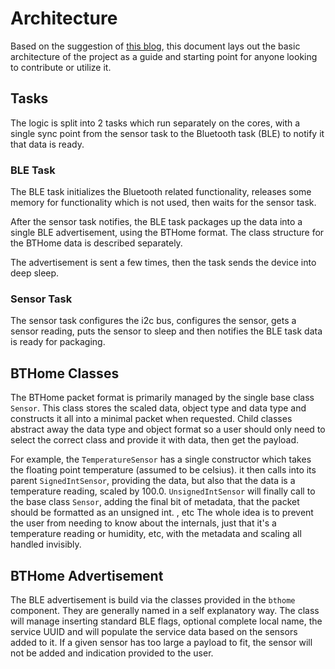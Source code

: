 # Architecture

Based on the suggestion of [this blog](https://matklad.github.io/2021/02/06/ARCHITECTURE.md.html), this document lays out the basic architecture of the project as a guide and starting point for anyone looking to contribute or utilize it.

## Tasks

The logic is split into 2 tasks which run separately on the cores, with a single sync point from the sensor task to the Bluetooth task (BLE) to notify it that data is ready.

### BLE Task

The BLE task initializes the Bluetooth related functionality, releases some memory for functionality which is not used, then waits for the sensor task.

After the sensor task notifies, the BLE task packages up the data into a single BLE advertisement, using the BTHome format.  The class structure for the BTHome data is described separately.

The advertisement is sent a few times, then the task sends the device into deep sleep.

### Sensor Task

The sensor task configures the i2c bus, configures the sensor, gets a sensor reading, puts the sensor to sleep and then notifies the BLE task data is ready for packaging.

## BTHome Classes

The BTHome packet format is primarily managed by the single base class `Sensor`.  This class stores the scaled data, object type and data type and constructs it all into a minimal packet when requested.  Child classes abstract away the data type and object format so a user should only need to select the correct class and provide it with data, then get the payload.

For example, the `TemperatureSensor` has a single constructor which takes the floating point temperature (assumed to be celsius).  it then calls into its parent `SignedIntSensor`, providing the data, but also that the data is a temperature reading, scaled by 100.0.  `UnsignedIntSensor` will finally call to the base class `Sensor`, adding the final bit of metadata, that the packet should be formatted as an unsigned int.
, etc
The whole idea is to prevent the user from needing to know about the internals, just that it's a temperature reading or humidity, etc, with the metadata and scaling all handled invisibly.

## BTHome Advertisement

The BLE advertisement is build via the classes provided in the `bthome` component.  They are generally named in a self explanatory way.  The class will manage inserting standard BLE flags,
optional complete local name, the service UUID and will populate the service data based on the sensors added to it.  If a given sensor has too large a payload to fit, the sensor will not
be added and indication provided to the user.
